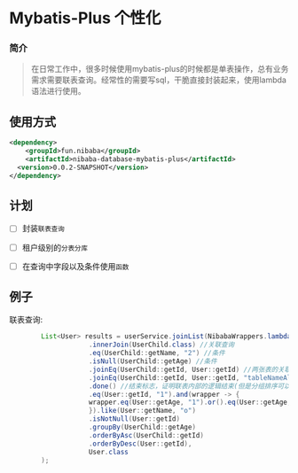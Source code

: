 # Mybatis-Plus 个性化

### 简介

> 在日常工作中，很多时候使用mybatis-plus的时候都是单表操作，总有业务需求需要联表查询。经常性的需要写sql，干脆直接封装起来，使用lambda语法进行使用。



## 使用方式

```xml
<dependency>
	<groupId>fun.nibaba</groupId>
	<artifactId>nibaba-database-mybatis-plus</artifactId>
  <version>0.0.2-SNAPSHOT</version>
</dependency>
```





## 计划

- [ ] 封装```联表查询```
- [ ] 租户级别的```分表分库```
- [ ] 在查询中字段以及条件使用```函数```



## 例子

联表查询:

```java
        List<User> results = userService.joinList(NibabaWrappers.lambdaQuery(User.class) //主表为 User.class
                    .innerJoin(UserChild.class) //关联查询
                    .eq(UserChild::getName, "2") //条件
                    .isNull(UserChild::getAge) //条件
                    .joinEq(UserChild::getId, User::getId) //两张表的关联字段，左边是主表，右边是关联表
                    .joinEq(UserChild::getId, User::getId, "tableNameAlias") //两张表的关联字段，左边是主表，右边是关联表 以及表别名
                    .done() //结束标志，证明联表内部的逻辑结束(但是分组排序可以在末尾添加)
                    .eq(User::getId, "1").and(wrapper -> {
                    wrapper.eq(User::getAge, "1").or().eq(User::getAge, "2"); //支持嵌套语句
                    }).like(User::getName, "o")
                    .isNotNull(User::getId)
                    .groupBy(UserChild::getAge)
                    .orderByAsc(UserChild::getId)
                    .orderByDesc(User::getId),
                    User.class
        );
```

